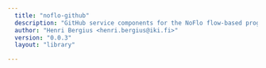 ```yaml
---
  title: "noflo-github"
  description: "GitHub service components for the NoFlo flow-based programming environment"
  author: "Henri Bergius <henri.bergius@iki.fi>"
  version: "0.0.3"
  layout: "library"

---
```


